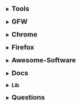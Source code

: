 **<details><summary><font size="4">Tools</font></summary>**
  * [Google 翻译](https://translate.google.cn/)
  * [Cambridge Dictionary](https://dictionary.cambridge.org/)
  * [jdk](http://ghaffarian.net/downloads/Java/)
  * [Git](https://git-scm.com/book/zh/v2)
  * [MVN Repository](https://mvnrepository.com/)
  * [fastjson](https://github.com/alibaba/fastjson/wiki/JSONField)
  * [Apache Commons](http://commons.apache.org/)
  * [开发人员工具](https://tool.lu/)
  * [anyproxy](https://www.anyproxy.cn/)
  * [Linux 命令大全](https://man.linuxde.net/)
  * [Redis 命令参考](http://redisdoc.com/index.html)
  * [Cron 在线生成工具](http://cron.qqe2.com/)
  * [Base64 解密](http://tool.chinaz.com/Tools/Base64.aspx)
  * [二维码生产器](https://www.qrstuff.com/)
  * [思维导图](https://my-mind.github.io/)
  * [流程图](https://www.draw.io/)
  * [office 技巧](https://www.ruhe8.com/)
  * [电子书](http://ireadweek.com/)
  * [tinyurl](https://tinyurl.com/)
  * [htmltopdf](https://github.com/wkhtmltopdf/wkhtmltopdf)
  * [qwant](https://www.qwant.com/)
  * [similarsitesearch](https://www.similarsitesearch.com/cn/)
  * [pengzhile](https://github.com/pengzhile/atlassian-helper)
</details>

**<details><summary><font size="4">GFW</font></summary>**
  * [gfw](https://github.com/topics/gfw)
  * [gfwlist](https://github.com/gfwlist/gfwlist)
  * [free-ss](https://github.com/free-ss/free-ss.site)
  * [freess](https://github.com/max2max/freess)
  * [Freedom](https://github.com/nulastudio/Freedom)
  * [SwitchyOmega](https://github.com/FelisCatus/SwitchyOmega)
  * [coderschool](https://coderschool.cn/)
  * [ruyo](https://51.ruyo.net/)
  * [nutgeek](https://www.nutgeek.com/)
  * [shadowsocks-heroku](https://github.com/onplus/shadowsocks-heroku)|[shadowsocks-heroku](https://github.com/mrluanma/shadowsocks-heroku)|[shadowsocks-heroku](https://github.com/shadowsocks/shadowsocks-dotcloud)
  * [ShadowSocks-Share](https://github.com/zc-zh-001/ShadowSocks-Share)
  * [ShadowSocksShare](https://github.com/the0demiurge/ShadowSocksShare)
  * [ipfs](https://ipfs.io/docs/install/)
  * [outman](https://lvii.gitbooks.io/outman/content/)
</details>

**<details><summary><font size="4">Chrome</font></summary>**

  * [Chrome download](https://tools.shuax.com/chrome/#/)
  * [repo-chrome](https://repo.fdzh.org/chrome/exe/)
  * [chrome-extension-downloader](https://chrome-extension-downloader.com/)

</details>

**<details><summary><font size="4">Firefox</font></summary>**
  * [Firefox Browser to download](https://www.mozilla.org/en-US/firefox/all/#product-desktop-release)
</details>

**<details><summary><font size="4">Awesome-Software</font></summary>**
  * [Awesome-Windows](https://github.com/Awesome-Windows/Awesome/blob/master/README-cn.md)
  * [Awesome-Linux](https://github.com/luong-komorebi/Awesome-Linux-Software/blob/master/README_zh-CN.md)
  * [awesome-mac](https://github.com/jaywcjlove/awesome-mac/blob/master/README-zh.md)
</details>
 
**<details><summary><font size="4">Docs</font></summary>**
  * [Web 技术文档](https://developer.mozilla.org/zh-CN/docs/Web)
  * [W3School](https://www.w3school.com.cn/)
  * [Bootstrap 中文网](https://www.bootcss.com/)
</details>

**<details><summary><b>Lib</b></summary>**
 <p>
  * [javascript-algorithms](https://github.com/trekhleb/javascript-algorithms)
 </p> 
</details>

**<details><summary><font size="4">Questions</font></summary>**
  * [javascript-questions](https://github.com/lydiahallie/javascript-questions)
</details>
